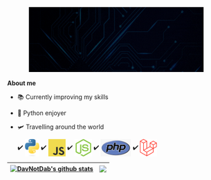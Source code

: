 
<div class="banner" align="center">
    <a href="https://DavNotDab.github.io"><img width="80%" height="150px" alt="Hello, I'm Dav" src="./assets/banner.gif" /></a>
</div>

**About me**

- 📚 Currently improving my skills

- 🐍 Python enjoyer

- 🛩️ Travelling around the world


    ✔️ <img align="center" height="40" alt="python" src="./assets/python.png">
    ✔️ <img align="center" height="40" alt="javascript" src="./assets/javascript.png">
    ✔️ <img align="center" height="40" alt="nodejs" src="./assets/nodejs.png">
    ✔️ <img align="center" height="40" alt="php" src="./assets/php.png">
    ✔️ <img align="center" height="40" alt="laravel" src="./assets/laravel.png">

| <a href="https://github.com/DavNotDab/github-readme-stats"><img align="center" src="https://github-readme-stats.vercel.app/api?username=DavNotDab&show_icons=true&include_all_commits=true&theme=nightowl&hide_border=true" alt="DavNotDab's github stats" /></a> | <a href="https://github.com/DavNotDab/github-readme-stats"><img align="center" src="https://github-readme-stats.vercel.app/api/top-langs/?username=DavNotDab&layout=compact&theme=nightowl&hide_border=true" /></a> |
| ------------- | ------------- |
